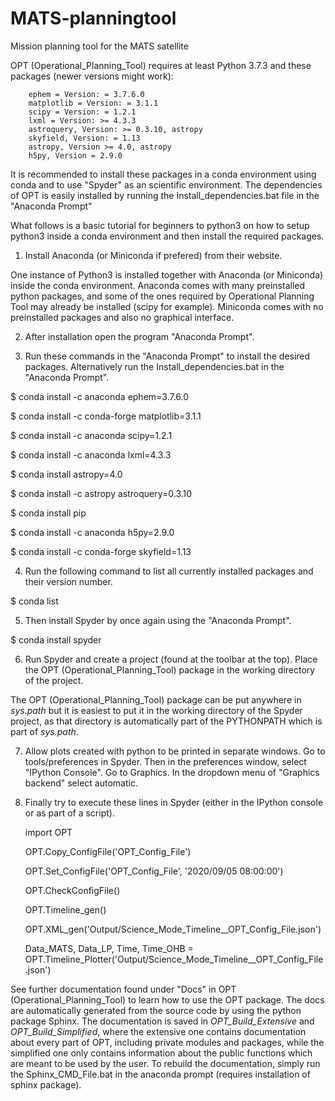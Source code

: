 # MATS-planningtool
Mission planning tool for the MATS satellite

OPT (Operational_Planning_Tool) requires at least Python 3.7.3 and these packages (newer versions might work):
    
    	ephem = Version: = 3.7.6.0
    	matplotlib = Version: = 3.1.1
    	scipy = Version: = 1.2.1
    	lxml = Version: >= 4.3.3
    	astroquery, Version: >= 0.3.10, astropy
    	skyfield, Version: = 1.13
		astropy, Version >= 4.0, astropy
		h5py, Version = 2.9.0
    
It is recommended to install these packages in a conda environment using conda and to use "Spyder" as an scientific environment. The dependencies of 
OPT is easily installed by running the Install_dependencies.bat file in the "Anaconda Prompt"

What follows is a basic tutorial for beginners to python3 on how to setup python3 inside a conda environment 
and then install the required packages.

1. Install Anaconda (or Miniconda if prefered) from their website. 

One instance of Python3 is installed together with Anaconda (or Miniconda) inside the conda environment.
Anaconda comes with many preinstalled python packages, and some of the ones required by Operational Planning
Tool may already be installed (scipy for example). Miniconda comes with no preinstalled packages and also no graphical interface.

2. After installation open the program "Anaconda Prompt".

3. Run these commands in the "Anaconda Prompt" to install the desired packages. Alternatively run the Install_dependencies.bat in the "Anaconda Prompt".

$ conda install -c anaconda ephem=3.7.6.0

$ conda install -c conda-forge matplotlib=3.1.1 

$ conda install -c anaconda scipy=1.2.1

$ conda install -c anaconda lxml=4.3.3

$ conda install astropy=4.0

$ conda install -c astropy astroquery=0.3.10

$ conda install pip

$ conda install -c anaconda h5py=2.9.0

$ conda install -c conda-forge skyfield=1.13


4. Run the following command to list all currently installed packages and their version number.

$ conda list

5. Then install Spyder by once again using the "Anaconda Prompt".

$ conda install spyder

6. Run Spyder and create a project (found at the toolbar at the top). Place the OPT (Operational_Planning_Tool) package in the working directory of the project.

The OPT (Operational_Planning_Tool) package can be put anywhere in *sys.path* but it is easiest to put it in the working directory
of the Spyder project, as that directory is automatically part of the PYTHONPATH which is part of *sys.path*.

7. Allow plots created with python to be printed in separate windows. Go to tools/preferences in Spyder. Then in the preferences window, select "IPython Console". Go to Graphics. In the dropdown menu of "Graphics backend" select automatic.

8. Finally try to execute these lines in Spyder (either in the IPython console or as part of a script).

    import OPT
    
    OPT.Copy_ConfigFile('OPT_Config_File')
    
    OPT.Set_ConfigFile('OPT_Config_File', '2020/09/05 08:00:00')
    
    OPT.CheckConfigFile()
    
    OPT.Timeline_gen()
    
    OPT.XML_gen('Output/Science_Mode_Timeline__OPT_Config_File.json')
	
	Data_MATS, Data_LP, Time, Time_OHB  = OPT.Timeline_Plotter('Output/Science_Mode_Timeline__OPT_Config_File.json')

See further documentation found under "Docs" in OPT (Operational_Planning_Tool) to learn how to use the OPT package. The docs are automatically generated from the source code 
by using the python package Sphinx. The documentation is saved in *OPT_Build_Extensive* and *OPT_Build_Simplified*, where the extensive one contains documentation about every part of OPT, 
including private modules and packages, while the simplified one only contains information about the public functions which are meant to be used by the user. To rebuild the documentation, simply 
run the Sphinx_CMD_File.bat in the anaconda prompt (requires installation of sphinx package).
